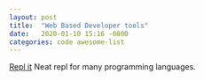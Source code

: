 ```yaml
---
layout: post
title:  "Web Based Developer tools"
date:   2020-01-10 15:16 -0800
categories: code awesome-list
---
```


[Repl it][repl_it] Neat repl for many programming languages.

[repl_it]: https://repl.it/languages
